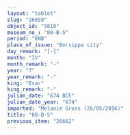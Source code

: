 ```yaml
---
layout: "tablet"
slug: "26659"
object_id: "5810"
museum_no_: "80-B-5"
period: "ENB"
place_of_issue: "Borsippa city"
day_remark: "[-]"
month: "IV"
month_remark: "-"
year: "7"
year_remark: "-"
king: "Esar"
king_remark: "-"
julian_date: "674 BCE"
julian_date_year: "674"
imported: "Melanie Gross (26/05/2016)"
title: "80-B-5"
previous_item: "26662"
---
```

